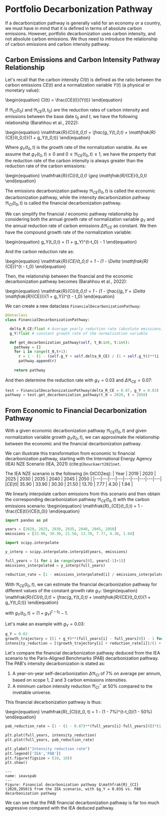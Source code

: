 # Portfolio Decarbonization Pathway

If a decarbonization pathway is generally valid for an economy or a country, we must have in mind that it is defined in terms of absolute carbon emissions. However, portfolio decarbonization uses carbon intensity, and not absolute carbon emissions. We thus need to introduce the relationship of carbon emissions and carbon intensity pathway.

## Carbon Emissions and Carbon Intensity Pathway Relationship

Let's recall that the carbon intensity $CI(t)$ is defined as the ratio between the carbon emissions $CE(t)$ and a normalization variable $Y(t)$ (a physical or monetary value):

\begin{equation}
CI(t) = \frac{CE(t)}{Y(t)}
\end{equation}

If $\mathfrak{R}_{CI}(t_0)$ and $\mathfrak{R}_{CE}(t,t_0)$ are the reduction rates of carbon intensity and emissions between the base date $t_0$ and $t$, we have the following relationship (Barahhou et al., 2022):

\begin{equation}
\mathfrak{R}_{CI}(t_0,t) = \frac{g_Y(t_0,t) + \mathfrak{R}_{CE}(t_0,t)}{1 + g_Y(t_0,t)}
\end{equation}

Where $g_Y(t_0,t)$ is the growth rate of the normalization variable. As we assume that $g_Y(t_0,t) \geq 0$ and $0 \leq \mathfrak{R}_{CE}(t_0,t) \leq 1$, we have the property that the reduction rate of the carbon intensity is always greater than the reduction rate of the carbon emissions:

\begin{equation}
\mathfrak{R}_{CI}(t_0,t) \geq \mathfrak{R}_{CE}(t_0,t)
\end{equation}


The emissions decarbonization pathway $\mathfrak{R}_{CE}(t_0,t)$ is called the economic decarbonization pathway, while the intensity decarbonization pathway $\mathfrak{R}_{CI}(t_0,t)$ is called the financial decarbonization pathway.

We can simplify the financial / economic pathway relationship by considering both the annual growth rate of normalization variable $g_{Y}$ and the annual reduction rate of carbon emissions $\Delta \mathfrak{R}_{CE}$ as constant. We then have the compound growth rate of the normalization variable:

\begin{equation}
g_Y(t_0,t) = (1 + g_Y)^{t-t_0} - 1
\end{equation}

And the carbon reduction rate as:

\begin{equation}
\mathfrak{R}_{CE}(t_0,t) = 1 - (1 - \Delta \mathfrak{R}_{CE})^{t - t_0}
\end{equation}

Then, the relationship between the financial and the economic decarbonization pathway becomes (Barahhou et al., 2022):

\begin{equation}
\mathfrak{R}_{CI}(t_0,t) = 1 - (1 - \frac{(g_Y + \Delta \mathfrak{R}_{CE})}{1 + g_Y})^{t - t_0}
\end{equation}

We can create a new dataclass `FinancialDecarbonizationPathway`:
```Python
@dataclass 
class FinancialDecarbonizationPathway:

  delta_R_CE:float # Average yearly reduction rate (absolute emissions)
  g_Y:float # constant growth rate of the normalization variable

  def get_decarbonization_pathway(self, t_0:int, t:int):
    pathway = []
    for i in range(t_0,t+1):
      r = 1 - (1 - (self.g_Y + self.delta_R_CE) / (1 + self.g_Y))**(i - t_0)
      pathway.append(r)      
    
    return pathway
```
And then determine the reduction rate with $g_Y = 0.03$ and $\Delta \mathfrak{R}_{CE} = 0.07$:

```Python
test = FinancialDecarbonizationPathway(delta_R_CE = 0.07, g_Y = 0.03)
pathway = test.get_decarbonization_pathway(t_0 = 2020, t = 2050)
```

## From Economic to Financial Decarbonization Pathway

With a given economic decarbonization pathway $\mathfrak{R}_{CE}(t_0,t)$ and given normalization variable growth $g_Y(t_0,t)$, we can approximate the relationship between the economic and the financial decarbonization pathway.

We can illustrate this transformation from economic to financial decarbonization pathway, starting with the International Energy Agency (IEA) NZE Scenario (IEA, 2021) {cite:p}`bouckaert2021net`.

The IEA NZE scenario is the following (in GtCO2eq):
| Year  | 2019 | 2020 | 2025 | 2030 | 2035 | 2040 | 2045 | 2050 |
|---|---|---|---|---|---|---|---|---|
|$CE(t)$| 35.90  | 33.90   | 30.30  | 21.50  | 13.70 | 7.77 | 4.30 | 1.94 |


We linearly interpolate carbon emissions from this scenario and then obtain the corresponding decarbonization pathway $\mathfrak{R}_{CE}(t_0,t)$ with the carbon emissions scenario:
\begin{equation}
\mathfrak{R}_{CE}(t_0,t) = 1 - \frac{CE(t)}{CE(t_0)}
\end{equation}

```Python
import pandas as pd

years = [2020, 2025, 2030, 2035, 2040, 2045, 2050]
emissions = [33.90, 30.30, 21.50, 13.70, 7.77, 4.30, 1.94]

import scipy.interpolate

y_interp = scipy.interpolate.interp1d(years, emissions)

full_years = [i for i in range(years[0], years[-1]+1)]
emissions_interpolated = y_interp(full_years)

reduction_rate = [1 - emissions_interpolated[i] / emissions_interpolated[0] for i in range(len(emissions_interpolated))]
```


With $\mathfrak{R}_{CE}(t_0,t)$, we can estimate the financial decarbonization pathway for different values of the constant growth rate $g_Y$:
\begin{equation}
\mathfrak{R}_{CI}(t_0,t) = \frac{g_Y(t_0,t) + \mathfrak{R}_{CE}(t_0,t)}{1 + g_Y(t_0,t)}
\end{equation}

with $g_Y(t_0,t) = (1 + g_Y)^{t-t_0} - 1$.

Let's make an example with $g_Y = 0.03$:
```Python
g_Y = 0.03
growth_trajectory = [(1 + g_Y)**(full_years[i] - full_years[0]) - 1 for i in range(len(full_years))]
intensity_reduction = [(growth_trajectory[i] + reduction_rate[i])/(1 + growth_trajectory[i]) for i in range(len(full_years))]
```

Let's compare the financial decarbonization pathway deduced from the IEA scenario to the Paris-Aligned Benchmarks (PAB) decarbonization pathway.
The PAB's intensity decarbonization is stated as:
1. A year-on-year self-decarbonization $\Delta \mathfrak{R}_{CI}$ of 7\% on average per annum, based on scope 1, 2 and 3 carbon emissions intensities.
2. A minimum carbon intensity reduction $\mathfrak{R}_{CI}^-$ at 50\% compared to the invetable universe.

This financial decarbonization pathway is thus:

\begin{equation}
\mathfrak{R}_{CI}(t_0, t) = 1 - (1 - 7\%)^{t-t_0}(1 - 50\%)
\end{equation}

```Python
pab_reduction_rate = [1 - (1 - 0.07)**(full_years[i]-full_years[0])*(1 - 0.5) for i in range(len(full_years))]

plt.plot(full_years, intensity_reduction)
plt.plot(full_years, pab_reduction_rate)

plt.ylabel("Intensity reduction rate")
plt.legend(['IEA','PAB'])
plt.figure(figsize = (10, 10))
plt.show()
```

```{figure} ieavspab.png
---
name: ieavspab
---
Figure: Financial decarbonization pathway $\mathfrak{R}_{CI}(2020,2050)$ from the IEA scenario, with $g_Y = 0.03$ vs. PAB decarbonization pathway
```

We can see that the PAB financial decarbonization pathway is far too much aggressive compared with the IEA deduced pathway.
